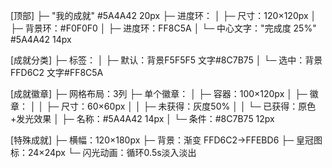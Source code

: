 [顶部]
├─ "我的成就" #5A4A42 20px
├─ 进度环：
│   ├─ 尺寸：120×120px
│   ├─ 背景环：#F0F0F0
│   ├─ 进度环：FF8C5A
│   └─ 中心文字："完成度 25%" #5A4A42 14px

[成就分类]
├─ 标签：
│   ├─ 默认：背景F5F5F5 文字#8C7B75
│   └─ 选中：背景FFD6C2 文字#FF8C5A

[成就徽章]
├─ 网格布局：3列
├─ 单个徽章：
│   ├─ 容器：100×120px
│   ├─ 徽章：
│   │   ├─ 尺寸：60×60px
│   │   ├─ 未获得：灰度50%
│   │   └─ 已获得：原色+发光效果
│   ├─ 名称：#5A4A42 14px
│   └─ 条件：#8C7B75 12px

[特殊成就]
├─ 横幅：120×180px
├─ 背景：渐变 FFD6C2→FFEBD6
├─ 皇冠图标：24×24px
└─ 闪光动画：循环0.5s淡入淡出